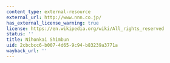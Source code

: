 ```yaml
---
content_type: external-resource
external_url: http://www.nnn.co.jp/
has_external_license_warning: true
license: https://en.wikipedia.org/wiki/All_rights_reserved
status: ''
title: Nihonkai Shimbun
uid: 2cbcbcc6-b007-4d65-9c94-b83239a3771a
wayback_url: ''
---
```

